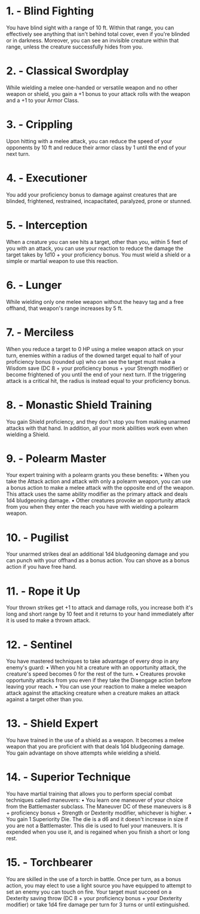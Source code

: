# 1. - Blind Fighting

You have blind sight with a range of 10 ft. Within that range, you can effectively see anything that isn't behind total cover, even if you're blinded or in darkness. Moreover, you can see an invisible creature within that range, unless the creature successfully hides from you.

# 2. - Classical Swordplay

While wielding a melee one-handed or versatile weapon and no other weapon or shield, you gain a +1 bonus to your attack rolls with the weapon and a +1 to your Armor Class.

# 3. - Crippling

Upon hitting with a melee attack, you can reduce the speed of your opponents by 10 ft and reduce their armor class by 1 until the end of your next turn.

# 4. - Executioner

You add your proficiency bonus to damage against creatures that are blinded, frightened, restrained, incapacitated, paralyzed, prone or stunned.

# 5. - Interception

When a creature you can see hits a target, other than you, within 5 feet of you with an attack, you can use your reaction to reduce the damage the target takes by 1d10 + your proficiency bonus. You must wield a shield or a simple or martial weapon to use this reaction.

# 6. - Lunger

While wielding only one melee weapon without the heavy tag and a free offhand, that weapon's range increases by 5 ft.

# 7. - Merciless

When you reduce a target to 0 HP using a melee weapon attack on your turn, enemies within a radius of the downed target equal to half of your proficiency bonus (rounded up) who can see the target must make a Wisdom save (DC 8 + your proficiency bonus + your Strength modifier) or become frightened of you until the end of your next turn. If the triggering attack is a critical hit, the radius is instead equal to your proficiency bonus.

# 8. - Monastic Shield Training

You gain Shield proficiency, and they don't stop you from making unarmed attacks with that hand. In addition, all your monk abilities work even when wielding a Shield.

# 9. - Polearm Master

Your expert training with a polearm grants you these benefits:
• When you take the Attack action and attack with only a polearm weapon, you can use a bonus action to make a melee attack with the opposite end of the weapon. This attack uses the same ability modifier as the primary attack and deals 1d4 bludgeoning damage.
• Other creatures provoke an opportunity attack from you when they enter the reach you have with wielding a polearm weapon.

# 10. - Pugilist

Your unarmed strikes deal an additional 1d4 bludgeoning damage and you can punch with your offhand as a bonus action. You can shove as a bonus action if you have free hand.

# 11. - Rope it Up

Your thrown strikes get +1 to attack and damage rolls, you increase both it's long and short range by 10 feet and it returns to your hand immediately after it is used to make a thrown attack.

# 12. - Sentinel

You have mastered techniques to take advantage of every drop in any enemy's guard:
• When you hit a creature with an opportunity attack, the creature's speed becomes 0 for the rest of the turn.
• Creatures provoke opportunity attacks from you even if they take the Disengage action before leaving your reach.
• You can use your reaction to make a melee weapon attack against the attacking creature when a creature makes an attack against a target other than you.

# 13. - Shield Expert

You have trained in the use of a shield as a weapon. It becomes a melee weapon that you are proficient with that deals 1d4 bludgeoning damage. You gain advantage on shove attempts while wielding a shield.

# 14. - Superior Technique

You have martial training that allows you to perform special combat techniques called maneuvers:
• You learn one maneuver of your choice from the Battlemaster subclass. The Maneuver DC of these maneuvers is 8 + proficiency bonus + Strength or Dexterity modifier, whichever is higher.
• You gain 1 Superiority Die. The die is a d6 and it doesn't increase in size if you are not a Battlemaster. This die is used to fuel your maneuvers. It is expended when you use it, and is regained when you finish a short or long rest.

# 15. - Torchbearer

You are skilled in the use of a torch in battle. Once per turn, as a bonus action, you may elect to use a light source you have equipped to attempt to set an enemy you can touch on fire. Your target must succeed on a Dexterity saving throw (DC 8 + your proficiency bonus + your Dexterity modifier) or take 1d4 fire damage per turn for 3 turns or until extinguished.


